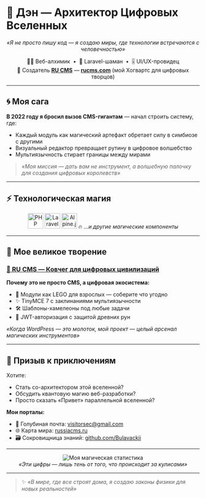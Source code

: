 # 🌟 Дэн — Архитектор Цифровых Вселенных 

<p align="center">
  <em>«Я не просто пишу код — я создаю миры, где технологии встречаются с человечностью»</em>
</p>

<p align="center">
  🧙‍♂️ Веб-алхимик &nbsp;•&nbsp; 🔮 Laravel-шаман &nbsp;•&nbsp; 🎚 UI/UX-провидец <br>
  🌌 Создатель <a href="https://github.com/Bulavackii/Ru-CMS" target="_blank"><strong>RU CMS</strong></a> — <a href="https://rucms.com" target="_blank"><strong>rucms.com</strong></a> (мой Хогвартс для цифровых творцов)
</p>

---

## 🌀 Моя сага

**В 2022 году я бросил вызов CMS-гигантам** — начал строить систему, где:
- Каждый модуль как магический артефакт обретает силу в симбиозе с другими
- Визуальный редактор превращает рутину в цифровое волшебство
- Мультиязычность стирает границы между мирами

> *«Моя миссия — дать вам не инструмент, а волшебную палочку для создания цифровых королевств»*

---

## ⚡ Технологическая магия

<p align="center">
  <img src="https://cdn.jsdelivr.net/gh/devicons/devicon/icons/php/php-original.svg" width="40" alt="PHP" title="Философский камень веба"/>
  <img src="https://laravel.com/img/logomark.min.svg" width="40" alt="Laravel" title="Мой посох цифровой алхимии" style="filter: hue-rotate(20deg)"/>
  <img src="https://cdn.jsdelivr.net/gh/devicons/devicon/icons/alpinejs/alpinejs-original.svg" width="40" alt="Alpine.js" title="Домашний дух интерфейсов"/>
  🔥 <em>...и другие магические компоненты</em>
</p>

---

## 🏰 Мое великое творение

### [🚀 RU CMS — Ковчег для цифровых цивилизаций](https://github.com/Bulavackii/Ru-CMS)

**Почему это не просто CMS, а цифровая экосистема:**
- 🧩 Модули как LEGO для взрослых — соберите что угодно
- ✨ TinyMCE 7 с заклинаниями мультиязычности
- 🛠 Шаблоны-хамелеоны под любые задачи
- 🔮 JWT-авторизация с защитой древних рун

*«Когда WordPress — это молоток, мой проект — целый арсенал магических инструментов»*

---

## 📯 Призыв к приключениям

Хотите:
- Стать со-архитектором этой вселенной?
- Обсудить квантовую магию веб-разработки?
- Просто сказать «Привет» параллельной вселенной?

**Мои порталы:**
- 📮 Голубиная почта: [visitorsec@gmail.com](mailto:visitorsec@gmail.com)
- 🌐 Карта мира: [russiacms.ru](https://russiacms.ru)
- 🗃 Сокровищница знаний: [github.com/Bulavackii](https://github.com/Bulavackii)

---

<p align="center">
  <img src="https://github-readme-stats.vercel.app/api?username=Bulavackii&show_icons=true&theme=tokyonight&hide=prs" alt="Моя магическая статистика">
  <br>
  <em>«Эти цифры — лишь тень от того, что происходит за кулисами»</em>
</p>

---

> ✨ *«В мире, где все строят дома, я создаю законы физики для новых реальностей»*
